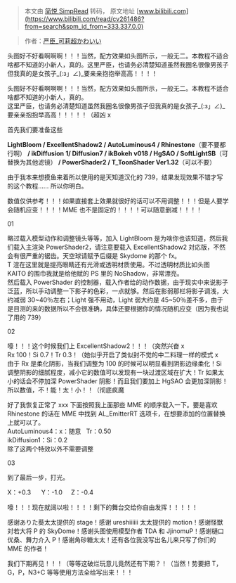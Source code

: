 > 本文由 [简悦 SimpRead](http://ksria.com/simpread/) 转码， 原文地址 [www.bilibili.com](https://www.bilibili.com/read/cv261486?from=search&spm_id_from=333.337.0.0)

> 作者：[严臣_可莉超かわいい](https://space.bilibili.com/20809494)

 头图好不好看啊啊啊！！！当然，配方效果如头图所示，一般无二。本教程不适合啥都不知道的小新人，真的。这里严臣，也请务必清楚知道虽然我圈名很像男孩子但我真的是女孩子_(:з」∠)_要亲亲抱抱举高高！！！！

头图好不好看啊啊啊！！！当然，配方效果如头图所示，一般无二。本教程不适合啥都不知道的小新人，真的。  
这里严臣，也请务必清楚知道虽然我圈名很像男孩子但我真的是女孩子_(:з」∠)_  
要亲亲抱抱举高高！！！！！（超凶 x

首先我们要准备这些

**LightBloom / ExcellentShadow2 / AutoLuminous4** **/ Rhinestone**（要不要都行啊） **/ ikDiffusion** **1/ Diffusion7 / ikBokeh v018 / HgSAO / SoftLightSB**（可替换为其他滤镜） **/ PowerShader2 / T_ToonShader Ver1.32**（可以不要）

由于我本来想摸鱼来着所以使用的是天知道汉化的 739，结果发现效果不错才写的这个教程…… 所以你明白。

数值仅供参考！！！如果直接套上效果就很好的话可以不用调整！！！但是人要学会随机应变！！！！MME 也不是固定的！！！！可以随意删减！！！！

01

略过载入模型动作和调整镜头等等，加入 LightBloom 是为啥你也该知道，然后我们载入主渲染 PowerShader2，请注意要载入 ExcellentShadow2 対応版，不然会有很严重的锯齿。天空球请赋予后缀是 Skydome 的那个 fx。  
T 渲在这里就是提亮眼睛还有光滑或透明材质使用。不过透明材质比如头图 KAITO 的围巾我就是给他赋的 PS 里的 NoShadow，非常漂亮。  
然后载入 PowerShader 的控制器，载入作者给的动作数据，由于现实中来说影子泛蓝，所以手动调整一下影子的色彩，一点就够。然后在影弱那栏将影子调浅，大约减弱 30~40％左右；Light 强不用动，Light 弱大约是 45~50％差不多，由于是目测的来的数据所以不会很准确，具体还要根据你的情况随机应变（因为我也说了用的 739）

02  

嚎！！！这个时候我们上 ExcellentShadow2！！！（突然兴奋 x  
Rx 100！Si 0.7！Tr 0.3！（她似乎开启了类似封不觉的中二料理一样的模式 x  
由于 Rx 是柔化阴影，当我们调整为 100 的时候可以明显看到阴影边缘柔化！Si 调整阴影的细腻程度，减小它的数值可以发现有一块过渡区域在扩大！Tr 如果太小的话会不停加深 PowerShader 阴影！而且我们要加上 HgSAO 会更加深阴影！所以数值，不！能！太！小！！（彻底疯魔  

好了我恢复正常了 xxx 下面按照我上面那些 MME 的顺序载入一下。要是喜欢 Rhinestone 的话在 MME 中找到 AL_EmitterRT 选项卡，在想要添加的位置替换上就可以了。  
AutoLuminous4：x：随意   Tr：0.50  
ikDiffusion1：Si：0.2  
除了这两个特效以外不需要调整  

03

到了最后一步，打光。  

X：+0.3      Y：-1.0     Z：-0.4  

嚎！！！现在就阔以啦！！！！剩下的舞台交给你自由发挥！！！！！  

感谢ありた葵太太提供的 stage！感谢 ureshiiiiii 太太提供的 motion！感谢怪獣対若大将 P 的 SkyDome！感谢头图使用模型作者 TDA 和 JjinomuP！感谢樋口优桑、舞力介入 P！感谢角砂糖太太！还有各位我没写出名儿来只写了你们的 MME 的作者！

我们下期再见！！！（等等这破烂玩意儿竟然还有下期？！（当然！势要把 T，G，P，N3+C 等等使用方法全给写出来！！！
